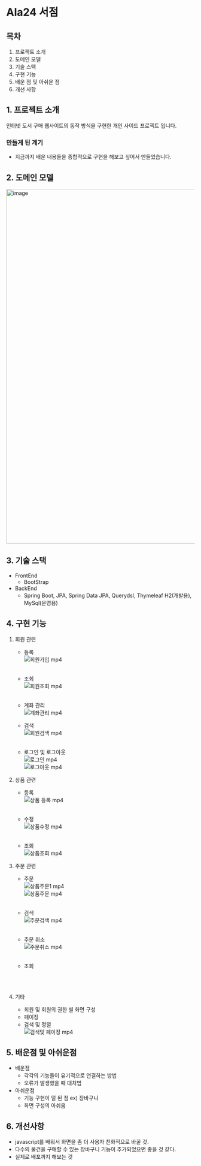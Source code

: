 # Ala24 서점

## 목차
1. 프로젝트 소개
2. 도메인 모델
3. 기술 스택
4. 구현 기능
5. 배운 점 및 아쉬운 점
6. 개선 사항

## 1. 프로젝트 소개
인터넷 도서 구매 웹사이트의 동작 방식을 구현한 개인 사이드 프로젝트 입니다.

### 만들게 된 계기
- 지금까지 배운 내용들을 종합적으로 구현을 해보고 싶어서 만들었습니다.

## 2. 도메인 모델
<img width="946" alt="image" src="https://user-images.githubusercontent.com/83010167/166148607-28914a6a-ab73-4097-b1c0-e878957ede69.png">

## 3. 기술 스택
- FrontEnd
  - BootStrap
- BackEnd
  - Spring Boot, JPA, Spring Data JPA, Querydsl, Thymeleaf H2(개발용), MySql(운영용)
  
## 4. 구현 기능
1. 회원 관련
    - 등록 <br/>
    ![회원가입 mp4](https://user-images.githubusercontent.com/83010167/167323204-e4f316de-18d5-491c-87b4-88b4fe9c005e.gif) <br/><br/>

    - 조회 <br/>
    ![회원조회 mp4](https://user-images.githubusercontent.com/83010167/167323324-6c9f1504-8215-4618-b2e0-c20d1d03f421.gif) <br/><br/>
    
    - 계좌 관리 <br/>
    ![계좌관리 mp4](https://user-images.githubusercontent.com/83010167/167324636-695c8084-683e-4c76-af90-74f3da93f9f3.gif) <br/>


    - 검색 <br/>
    ![회원검색 mp4](https://user-images.githubusercontent.com/83010167/167323339-53c53682-a83d-43c3-936c-b008e254d384.gif) <br/><br/>
    
    - 로그인 및 로그아웃 <br/>
    ![로그인 mp4](https://user-images.githubusercontent.com/83010167/167323326-930173c0-fd07-49df-95f1-2c6af5087182.gif) <br/>
    ![로그아웃 mp4](https://user-images.githubusercontent.com/83010167/167323328-2c8fdccb-f6e2-4356-8ef7-d8d9a2290eee.gif) 


2. 상품 관련

    - 등록  <br/>
    ![상품 등록 mp4](https://user-images.githubusercontent.com/83010167/167323317-e8c45413-b863-453b-af7a-44982bd91b07.gif) <br/><br/>
    
    - 수정  <br/>
    ![상품수정 mp4](https://user-images.githubusercontent.com/83010167/167324396-7844d06b-de94-47b2-b8aa-413d3370a79d.gif) <br/><br/>
    
    - 조회  <br/>
    ![상품조회 mp4](https://user-images.githubusercontent.com/83010167/167323323-02d49c2d-7f4a-459b-80ff-f9e1f257f4ee.gif) 


3. 주문 관련
    - 주문  <br/>
    ![상품주문1 mp4](https://user-images.githubusercontent.com/83010167/167323313-32dc6dd0-4d38-448e-a630-c64591a07004.gif) <br/>
    ![상품주문 mp4](https://user-images.githubusercontent.com/83010167/167323322-a0a03cfe-14b8-440a-be79-a51a5931bf59.gif) <br/><br/>
    
    - 검색 <br/>
    ![주문검색 mp4](https://user-images.githubusercontent.com/83010167/167323312-170d5588-db5f-437d-a43a-a313489b93a0.gif) <br/><br/>
    
    - 주문 취소 <br/>
    ![주문취소 mp4](https://user-images.githubusercontent.com/83010167/167323319-6f796a25-3961-4de5-b7db-8d4a7b58399e.gif) <br/><br/>
    - 조회 
    <br/>
    <br/>

4. 기타
    - 회원 및 회원의 권한 별 화면 구성 <br/>
    - 페이징 <br/>
    - 검색 및 정렬 <br/>
   ![검색및 페이징 mp4](https://user-images.githubusercontent.com/83010167/167323332-40cd1e11-90bd-4f37-8930-af477a32b415.gif) <br/>

## 5. 배운점 및 아쉬운점
- 배운점
  - 각각의 기능들이 유기적으로 연결하는 방법
  - 오류가 발생했을 때 대처법
- 아쉬운점
  - 기능 구현이 덜 된 점 ex) 장바구니
  - 화면 구성의 아쉬움

## 6. 개선사항
- javascript를 배워서 화면을 좀 더 사용자 친화적으로 바꿀 것.
- 다수의 물건을 구매할 수 있는 장바구니 기능이 추가되었으면 좋을 것 같다.
- 실제로 배포까지 해보는 것
